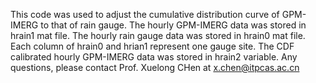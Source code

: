 This code was used to adjust the cumulative distribution curve of GPM-IMERG to that of rain gauge. The hourly GPM-IMERG data was stored in hrain1 mat file. The hourly rain gauge data was stored in hrain0 mat file. Each column of hrain0 and hrian1 represent one gauge site. The CDF calibrated hourly GPM-IMERG data was stored in hrain2 variable.
Any questions, please contact Prof. Xuelong CHen at x.chen@itpcas.ac.cn
